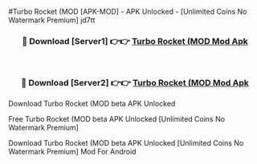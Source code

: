 #Turbo Rocket (MOD [APK-MOD] - APK Unlocked - [Unlimited Coins No Watermark Premium] jd7tt



<div align="center">

<h3>🔴 Download [Server1] 👉👉 <a href="https://momento.my/?title=Turbo_Rocket_(MOD">Turbo Rocket (MOD Mod Apk</a></h3><br>

<h3>🔴 Download [Server2] 👉👉 <a href="https://momento.my/?title=Turbo_Rocket_(MOD">Turbo Rocket (MOD Mod Apk</a></h3>
</div>



Download Turbo Rocket (MOD beta APK Unlocked

Free Turbo Rocket (MOD beta APK Unlocked [Unlimited Coins No Watermark Premium]

Download Turbo Rocket (MOD beta APK Unlocked [Unlimited Coins No Watermark Premium] Mod For Android
